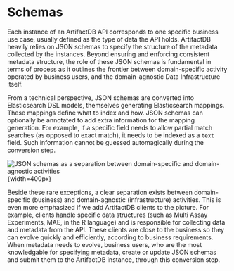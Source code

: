 # Schemas

Each instance of an ArtifactDB API corresponds to one specific business use case, usually defined as the type of data
the API holds. ArtifactDB heavily relies on JSON schemas to specify the structure of the metadata collected by the
instances. Beyond ensuring and enforcing consistent metadata structure, the role of these JSON schemas is fundamental in
terms of process as it outlines the frontier between domain-specific activity operated by business users, and the
domain-agnostic Data Infrastructure itself.

From a technical perspective, JSON schemas are converted into Elasticsearch DSL models, themselves generating Elasticsearch mappings.
These mappings define what to index and how. JSON schemas can optionally be annotated to add extra information for the mapping
generation. For example, if a specific field needs to allow partial match searches (as opposed to exact match), it needs to be indexed
as a `text` field. Such information cannot be guessed automagically during the conversion step.

![JSON schemas as a separation between domain-specific and domain-agnostic activities](images/schemasandmodels.png){width=400px}

Beside these rare exceptions, a clear separation exists between domain-specific (business) and domain-agnostic (infrastructure)
activities. This is even more emphasized if we add ArtifactDB clients to the picture. For example, clients handle specific
data structures (such as Multi Assay Experiments, MAE, in the R language) and is responsible for collecting data and metadata
from the API. These clients are close to the business so they can evolve quickly and efficiently, according to business
requirements. When metadata needs to evolve, business users, who are the most knowledgable for specifying metadata,
create or update JSON schemas and submit them to the ArtifactDB instance, through this conversion step.


